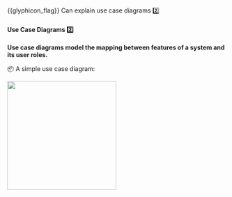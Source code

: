 <span id="prereqs"></span>

<span id="outcomes">{{glyphicon_flag}} Can explain use case diagrams :two:</span>

<div id="title">

#### Use Case Diagrams :two:

</div>

<div id="body">

**Use case diagrams model the mapping between features of a system and its user roles.**

<tip-box> 

:package: A simple use case diagram:

<img src="{{baseUrl}}/specifyingRequirements/useCases/introduction/images/ticketMachine.png" height="250" />

</tip-box>

</div>

<div id="extras">
</div>